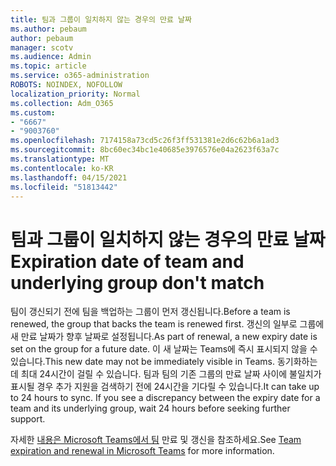 ```yaml
---
title: 팀과 그룹이 일치하지 않는 경우의 만료 날짜
ms.author: pebaum
author: pebaum
manager: scotv
ms.audience: Admin
ms.topic: article
ms.service: o365-administration
ROBOTS: NOINDEX, NOFOLLOW
localization_priority: Normal
ms.collection: Adm_O365
ms.custom:
- "6667"
- "9003760"
ms.openlocfilehash: 7174158a73cd5c26f3ff531381e2d6c62b6a1ad3
ms.sourcegitcommit: 8bc60ec34bc1e40685e3976576e04a2623f63a7c
ms.translationtype: MT
ms.contentlocale: ko-KR
ms.lasthandoff: 04/15/2021
ms.locfileid: "51813442"
---
```

# <a name="expiration-date-of-team-and-underlying-group-dont-match"></a><span data-ttu-id="abc38-102">팀과 그룹이 일치하지 않는 경우의 만료 날짜</span><span class="sxs-lookup"><span data-stu-id="abc38-102">Expiration date of team and underlying group don't match</span></span>

<span data-ttu-id="abc38-103">팀이 갱신되기 전에 팀을 백업하는 그룹이 먼저 갱신됩니다.</span><span class="sxs-lookup"><span data-stu-id="abc38-103">Before a team is renewed, the group that backs the team is renewed first.</span></span> <span data-ttu-id="abc38-104">갱신의 일부로 그룹에 새 만료 날짜가 향후 날짜로 설정됩니다.</span><span class="sxs-lookup"><span data-stu-id="abc38-104">As part of renewal, a new expiry date is set on the group for a future date.</span></span> <span data-ttu-id="abc38-105">이 새 날짜는 Teams에 즉시 표시되지 않을 수 있습니다.</span><span class="sxs-lookup"><span data-stu-id="abc38-105">This new date may not be immediately visible in Teams.</span></span> <span data-ttu-id="abc38-106">동기화하는 데 최대 24시간이 걸릴 수 있습니다. 팀과 팀의 기존 그룹의 만료 날짜 사이에 불일치가 표시될 경우 추가 지원을 검색하기 전에 24시간을 기다릴 수 있습니다.</span><span class="sxs-lookup"><span data-stu-id="abc38-106">It can take up to 24 hours to sync. If you see a discrepancy between the expiry date for a team and its underlying group, wait 24 hours before seeking further support.</span></span>  

<span data-ttu-id="abc38-107">자세한 [내용은 Microsoft Teams에서 팀](https://docs.microsoft.com/microsoftteams/team-expiration-renewal)  만료 및 갱신을 참조하세요.</span><span class="sxs-lookup"><span data-stu-id="abc38-107">See [Team expiration and renewal in Microsoft Teams](https://docs.microsoft.com/microsoftteams/team-expiration-renewal)  for more information.</span></span>
